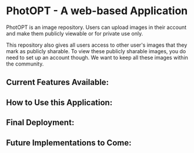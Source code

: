 # PhotOPT - A web-based Application 
PhotOPT is an image repository. Users can upload images in their account and make them publicly viewable or for private use only. 

This repository also gives all users access to other user's images that they mark as publicly sharable. To view these publicly sharable images, you do need to set up an account though. We want to keep all these images within the community.

## Current Features Available:


## How to Use this Application:


## Final Deployment:


## Future Implementations to Come:
